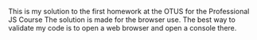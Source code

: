 This is my solution to the first homework at the OTUS for the Professional JS Course
The solution is made for the browser use. 
The best way to validate my code is to open a web browser and open a console there.

